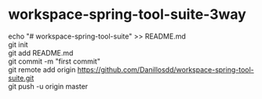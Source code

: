 # workspace-spring-tool-suite-3way

echo "# workspace-spring-tool-suite" >> README.md<br>
git init<br>
git add README.md<br>
git commit -m "first commit"<br>
git remote add origin https://github.com/Danillosdd/workspace-spring-tool-suite.git<br>
git push -u origin master<br>

